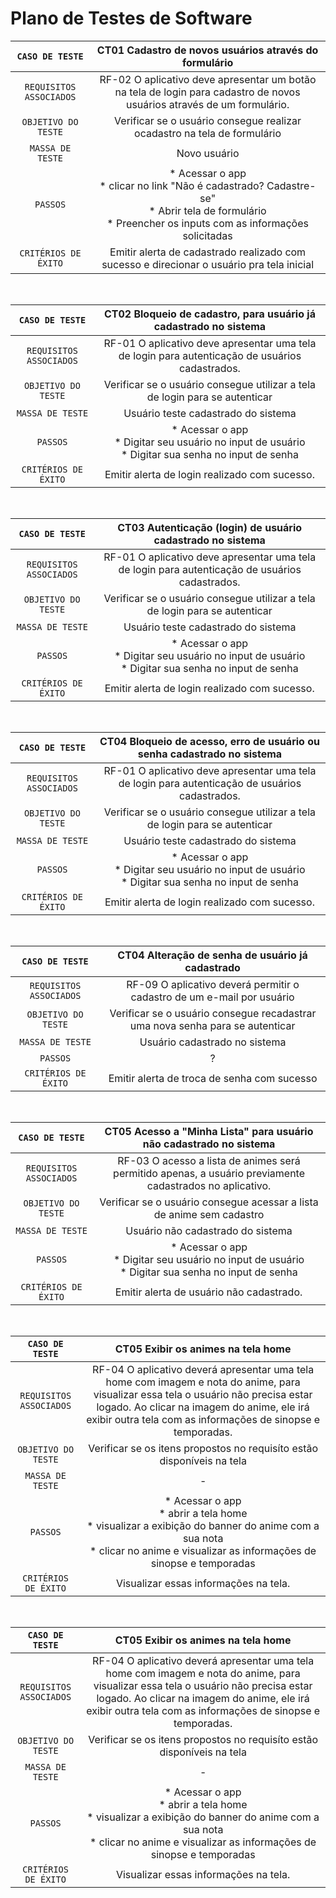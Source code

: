 # Plano de Testes de Software

|`CASO DE TESTE`| CT01 Cadastro de novos usuários através do formulário |
 |:-----------:|:---------:|
 |`REQUISITOS ASSOCIADOS`|RF-02	O aplicativo deve apresentar um botão na tela de login para cadastro de novos usuários através de um formulário.|
 |`OBJETIVO DO TESTE`| Verificar se o usuário consegue realizar ocadastro na tela de formulário|
 |`MASSA DE TESTE`|Novo usuário |
 |`PASSOS`| * Acessar o app <br> * clicar no link "Não é cadastrado? Cadastre-se" <br> * Abrir tela de formulário <br> * Preencher os inputs com as informações solicitadas|
 |`CRITÉRIOS DE ÉXITO`| Emitir alerta de cadastrado realizado com sucesso e direcionar o usuário pra tela inicial|
 
 <br>
 
 |`CASO DE TESTE`| CT02 Bloqueio de cadastro, para usuário já cadastrado no sistema|
 |:-----------:|:---------:|
 |`REQUISITOS ASSOCIADOS`|RF-01	O aplicativo deve apresentar uma tela de login para autenticação de usuários cadastrados.|
 |`OBJETIVO DO TESTE`| Verificar se o usuário consegue utilizar a tela de login para se autenticar|
 |`MASSA DE TESTE`|Usuário teste cadastrado do sistema |
 |`PASSOS`| * Acessar o app <br> * Digitar seu usuário no input de usuário <br> * Digitar sua senha no input de senha <br>|
 |`CRITÉRIOS DE ÉXITO`| Emitir alerta de login realizado com sucesso.|
 
 <br>
 
 |`CASO DE TESTE`| CT03 Autenticação (login) de usuário cadastrado no sistema|
 |:-----------:|:---------:|
 |`REQUISITOS ASSOCIADOS`|RF-01	O aplicativo deve apresentar uma tela de login para autenticação de usuários cadastrados.|
 |`OBJETIVO DO TESTE`| Verificar se o usuário consegue utilizar a tela de login para se autenticar|
 |`MASSA DE TESTE`|Usuário teste cadastrado do sistema |
 |`PASSOS`| * Acessar o app <br> * Digitar seu usuário no input de usuário <br> * Digitar sua senha no input de senha <br>|
 |`CRITÉRIOS DE ÉXITO`| Emitir alerta de login realizado com sucesso.|
 
 <br>
 
  |`CASO DE TESTE`| CT04 Bloqueio de acesso, erro de usuário ou senha cadastrado no sistema|
 |:-----------:|:---------:|
 |`REQUISITOS ASSOCIADOS`|RF-01	O aplicativo deve apresentar uma tela de login para autenticação de usuários cadastrados.|
 |`OBJETIVO DO TESTE`| Verificar se o usuário consegue utilizar a tela de login para se autenticar|
 |`MASSA DE TESTE`|Usuário teste cadastrado do sistema |
 |`PASSOS`| * Acessar o app <br> * Digitar seu usuário no input de usuário <br> * Digitar sua senha no input de senha <br>|
 |`CRITÉRIOS DE ÉXITO`| Emitir alerta de login realizado com sucesso.|
 
 <br>
 
 |`CASO DE TESTE`| CT04 Alteração de senha de usuário já cadastrado|
 |:-----------:|:---------:|
 |`REQUISITOS ASSOCIADOS`|RF-09 O aplicativo deverá permitir o cadastro de um e-mail por usuário|
 |`OBJETIVO DO TESTE`| Verificar se o usuário consegue recadastrar uma nova senha para se autenticar|
 |`MASSA DE TESTE`|Usuário cadastrado no sistema |
 |`PASSOS`| ?|
 |`CRITÉRIOS DE ÉXITO`| Emitir alerta de troca de senha com sucesso|
 
 <br>
 
 |`CASO DE TESTE`| CT05 Acesso a "Minha Lista" para usuário não cadastrado no sistema |
 |:-----------:|:---------:|
 |`REQUISITOS ASSOCIADOS`|RF-03	O acesso a lista de animes será permitido apenas, a usuário previamente cadastrados no aplicativo.|
 |`OBJETIVO DO TESTE`| Verificar se o usuário consegue acessar a lista de anime sem cadastro|
 |`MASSA DE TESTE`|Usuário não cadastrado do sistema |
 |`PASSOS`| * Acessar o app <br> * Digitar seu usuário no input de usuário <br> * Digitar sua senha no input de senha <br>|
 |`CRITÉRIOS DE ÉXITO`| Emitir alerta de usuário não cadastrado.|
 
 <br>
 
  |`CASO DE TESTE`| CT05 Exibir os animes na tela home |
 |:-----------:|:---------:|
 |`REQUISITOS ASSOCIADOS`|RF-04	O aplicativo deverá apresentar uma tela home com imagem e nota do anime, para visualizar essa tela o usuário não precisa estar logado. Ao clicar na imagem do anime, ele irá exibir outra tela com as informações de sinopse e temporadas.|
 |`OBJETIVO DO TESTE`| Verificar se os itens propostos no requisíto estão disponíveis na tela|
 |`MASSA DE TESTE`|-|
 |`PASSOS`| * Acessar o app <br> * abrir a tela home <br> * visualizar a exibição do banner do anime com a sua nota <br> * clicar no anime e visualizar as informações de sinopse e temporadas|
 |`CRITÉRIOS DE ÉXITO`| Visualizar essas informações na tela.|

 
 <br>
 
 |`CASO DE TESTE`| CT05 Exibir os animes na tela home |
 |:-----------:|:---------:|
 |`REQUISITOS ASSOCIADOS`|RF-04	O aplicativo deverá apresentar uma tela home com imagem e nota do anime, para visualizar essa tela o usuário não precisa estar logado. Ao clicar na imagem do anime, ele irá exibir outra tela com as informações de sinopse e temporadas.|
 |`OBJETIVO DO TESTE`| Verificar se os itens propostos no requisíto estão disponíveis na tela|
 |`MASSA DE TESTE`|-|
 |`PASSOS`| * Acessar o app <br> * abrir a tela home <br> * visualizar a exibição do banner do anime com a sua nota <br> * clicar no anime e visualizar as informações de sinopse e temporadas|
 |`CRITÉRIOS DE ÉXITO`| Visualizar essas informações na tela.|
 
 <br>
 
